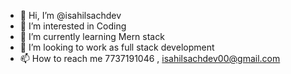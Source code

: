 - 👋 Hi, I’m @isahilsachdev
- 👀 I’m interested in Coding
- 🌱 I’m currently learning Mern stack
- 💞️ I’m looking to work as full stack development
- 📫 How to reach me 7737191046 , isahilsachdev00@gmail.com
